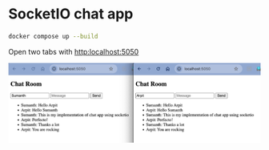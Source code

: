 # SocketIO chat app

```bash
docker compose up --build
```

Open two tabs with <http:localhost:5050>

![alt text](./assets/stage1-chat-app.png)
